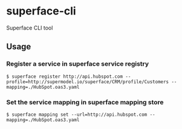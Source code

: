 # superface-cli
Superface CLI tool

## Usage

### Register a service in superface service registry
```
$ superface register http://api.hubspot.com --profile=http://supermodel.io/superface/CRM/profile/Customers --mapping=./HubSpot.oas3.yaml
```

### Set the service mapping in superface mapping store
```
$ superface mapping set --url=http://api.hubspot.com --mapping=./HubSpot.oas3.yaml
```
